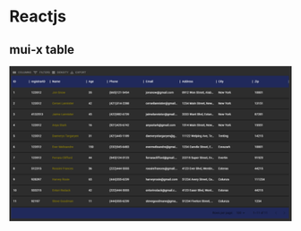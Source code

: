 # Reactjs

## mui-x table

![demo](https://github.com/Mojtaba-Pourkhanlar/React_MUI-X_Table/blob/main/src/frontEnd/image/table.png)
